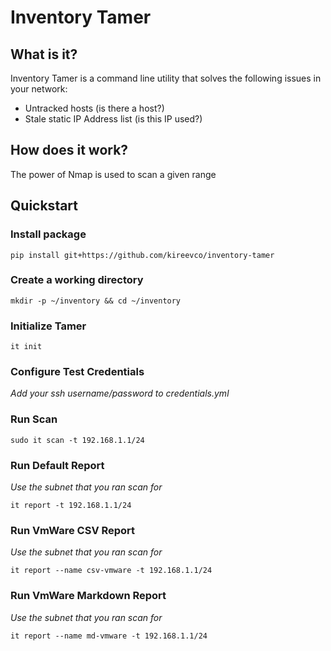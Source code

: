 # Inventory Tamer 

## What is it?
Inventory Tamer is a command line utility that solves the following issues in your network:
- Untracked hosts (is there a host?)
- Stale static IP Address list (is this IP used?) 

## How does it work?
The power of Nmap is used to scan a given range

## Quickstart
### Install package
```
pip install git+https://github.com/kireevco/inventory-tamer
```

### Create a working directory
```
mkdir -p ~/inventory && cd ~/inventory
```

### Initialize Tamer
```
it init
```


### Configure Test Credentials
_Add your ssh username/password to credentials.yml_

### Run Scan
```
sudo it scan -t 192.168.1.1/24
```

### Run Default Report
_Use the subnet that you ran scan for_
```
it report -t 192.168.1.1/24
```

### Run VmWare CSV Report
_Use the subnet that you ran scan for_
```
it report --name csv-vmware -t 192.168.1.1/24
```

### Run VmWare Markdown Report
_Use the subnet that you ran scan for_
```
it report --name md-vmware -t 192.168.1.1/24
```




